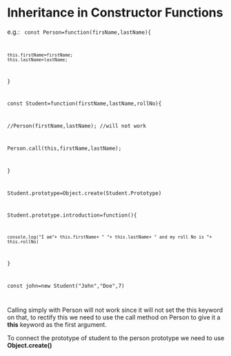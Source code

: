 # Inheritance in Constructor Functions

e.g.: <code>
const Person=function(firsName,lastName){

    this.firstName=firstName;
    this.lastName=lastName;

}

const Student=function(firstName,lastName,rollNo){

//Person(firstName,lastName); //will not work

Person.call(this,firstName,lastName);

}



Student.prototype=Object.create(Student.Prototype)

Student.prototype.introduction=function(){

    console.log("I am"+ this.firstName+ " "+ this.lastName+ " and my roll No is "+ this.rollNo)

}

const john=new Student("John","Doe",7)

</code>

Calling simply with Person will not work since it will not set the this keyword on that, to rectify this we need to use the call method on Person to give it a **this** keyword as the first argument.

To connect the prototype of student to the person prototype we need to use **Object.create()**
